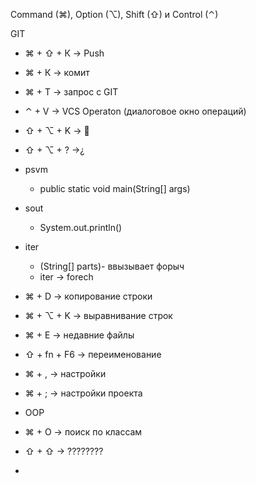 Command (⌘), Option (⌥), Shift (⇧) и Control (⌃)

GIT
- ⌘ + ⇧ + К -> Push
- ⌘ + К -> комит  
- ⌘ + Т -> запрос с  GIT
- ⌃ + V -> VCS Operaton (диалоговое окно операций)


- ⇧ + ⌥ + K -> 
- ⇧ + ⌥ + ? ->¿



- psvm
  - public static void main(String[] args)
- sout
  - System.out.println()
- iter
   - (String[] parts)- ввызывает форыч 
   - iter -> forech


- ⌘ + D -> копирование строки
- ⌘ + ⌥ + K -> выравнивание строк   

- ⌘ + E -> недавние файлы
- ⇧ + fn + F6 ->  переименование 

- ⌘ + , -> настройки
- ⌘ + ; -> настройки проекта 


- OOP 
- ⌘ + O ->  поиск по классам 
- ⇧ + ⇧ -> ????????
- 



